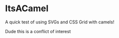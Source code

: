 # ItsACamel
A quick test of using SVGs and CSS Grid with camels!

Dude this is a conflict of interest